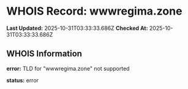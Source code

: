 # WHOIS Record: wwwregima.zone

**Last Updated:** 2025-10-31T03:33:33.686Z
**Checked At:** 2025-10-31T03:33:33.686Z

## WHOIS Information

**error:** TLD for "wwwregima.zone" not supported

**status:** error

